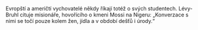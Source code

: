 Evropští a američtí vychovatelé někdy říkají totéž o svých studentech. Lévy-Bruhl cituje misionáře, hovořícího o kmeni Mossi na Nigeru: <break time="0.3s" /> „Konverzace s nimi se točí pouze kolem žen, jídla a v období dešťů i úrody.“
